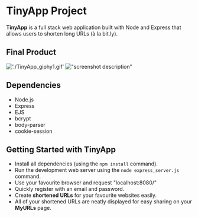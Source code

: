 # TinyApp Project

**TinyApp** is a full stack web application built with Node and Express that allows users to shorten long URLs (à la bit.ly).

## Final Product

!['./TinyApp_giphy1.gif'](#)
!["screenshot description"](#)

## Dependencies

- Node.js
- Express
- EJS
- bcrypt
- body-parser
- cookie-session

## Getting Started with **TinyApp**

- Install all dependencies (using the `npm install` command).
- Run the development web server using the `node express_server.js` command.
- Use your favourite browser and request "localhost:8080/"
- Quickly register with an email and password.
- Create **shortened URLs** for your favourite websites easily.
- All of your shortened URLs are neatly displayed for easy sharing on your **MyURLs** page.